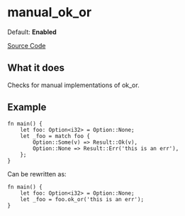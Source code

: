 # manual_ok_or

Default: **Enabled**

[Source Code](https://github.com/software-mansion/cairo-lint/tree/main/src/lints/manual/manual_ok_or.rs#L51)

## What it does

Checks for manual implementations of ok_or.

## Example

```cairo
fn main() {
    let foo: Option<i32> = Option::None;
    let _foo = match foo {
        Option::Some(v) => Result::Ok(v),
        Option::None => Result::Err('this is an err'),
    };
}
```

Can be rewritten as:

```cairo
fn main() {
    let foo: Option<i32> = Option::None;
    let _foo = foo.ok_or('this is an err');
}
```
